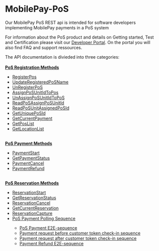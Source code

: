 # MobilePay-PoS
Our MobilePay PoS REST api  is intended for software developers implementing MobilePay payments in a PoS system

For information about the PoS product and details on Getting started, Test and Certification please visit our 
<a href="https://developer.mobilepay.dk/products/pos/">Developer Portal</a>. On the portal you will also find FAQ and support ressources.

The API documentation is divieded into three categories: <br><br>
<b><a href="PoS_Registration_Methods">PoS Registration Methods</a></b>
<ul><li><a href="PoS_Registration_Methods#RegisterPos">RegisterPos</a></li>
<li><a href="PoS_Registration_Methods#UpdateRegisteredPoSName">UpdateRegisteredPoSName</a></li>
<li><a href="PoS_Registration_Methods#UnRegisterPoS">UnRegisterPoS</a></li>
<li><a href="PoS_Registration_Methods#AssignPoSUnitIdToPos">AssignPoSUnitIdToPos</a></li>
<li><a href="PoS_Registration_Methods#UnAssignPoSUnitIdToPoS">UnAssignPoSUnitIdToPoS</a></li>
<li><a href="PoS_Registration_Methods#ReadPoSAssignPoSUnitId">ReadPoSAssignPoSUnitId</a></li>
<li><a href="PoS_Registration_Methods#ReadPoSUnitAssignedPoSId">ReadPoSUnitAssignedPoSId</a></li>
<li><a href="PoS_Registration_Methods#GetUniquePoSId">GetUniquePoSId</a></li>
<li><a href="PoS_Registration_Methods#GetCurrentPayment">GetCurrentPayment</a></li>
<li><a href="PoS_Registration_Methods#GetPosList">GetPosList</a></li>
<li><a href="PoS_Registration_Methods#GetLocationList">GetLocationList</a></li></ul>
<br>
<b><a href="PoS_Payment_Methods">PoS Payment Methods</a></b>
<ul><li><a href="PoS_Payment_Methods#PaymentStart">PaymentStart</a></li>
<li><a href="PoS_Payment_Methods#GetPaymentStatus">GetPaymentStatus</a></li>
<li><a href="PoS_Payment_Methods#PaymentCancel">PaymentCancel</a></li>
<li><a href="PoS_Payment_Methods#PaymentRefund">PaymentRefund</a></li></ul>
<br>
<b><a href="PoS_Reservation_Methods">PoS Reservation Methods</a></b>
<ul><li><a href="PoS_Reservation_Methods#ReservationStart">ReservationStart</a></li>
<li><a href="PoS_Reservation_Methods#GetReservationStatus">GetReservationStatus</a></li>
<li><a href="PoS_Reservation_Methods#ReservationCancel">ReservationCancel</a></li>
<li><a href="PoS_Reservation_Methods#GetCurrentReservation">GetCurrentReservation</a></li>
<li><a href="PoS_Reservation_Methods#ReservationCapture">ReservationCapture</a></li>
<li><a href="PoS_Reservation_Methods#PoS-Payment-Polling-Sequence">PoS Payment Polling Sequence</a></li>
  <ul>
<li><a href="PoS_Reservation_Methods#PoS-Payment-E2E-sequence">PoS Payment E2E-sequence</a></li>
<li><a href="PoS_Reservation_Methods#Payment-request-before-customer-token-check-in-sequence">Payment request before customer token check-in sequence</a></li>
<li><a href="PoS_Reservation_Methods#Payment-request-after-customer-token-check-in-sequence">Payment request after customer token check-in sequence</a></li>
<li><a href="PoS_Reservation_Methods#Payment-Refund-E2E-sequence">Payment Refund E2E-sequence</a></li></ul></ul>

